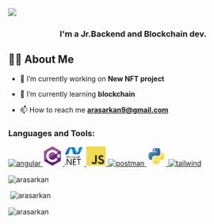 

<img src="https://i.gifer.com/6M8R.gif" width="30px">
<h3 align="center">I'm a Jr.Backend and Blockchain dev.</h3>


## 🙋‍♂️ About Me

- 🔭 I’m currently working on **New NFT project**

- 🌱 I’m currently learning **blockchain**

- 📫 How to reach me **arasarkan9@gmail.com**



<h3 align="left">Languages and Tools:</h3>
<p align="left"> <a href="https://angular.io" target="_blank" rel="noreferrer"> <img src="https://angular.io/assets/images/logos/angular/angular.svg" alt="angular" width="40" height="40"/> </a> <a href="https://www.w3schools.com/cs/" target="_blank" rel="noreferrer"> <img src="https://raw.githubusercontent.com/devicons/devicon/master/icons/csharp/csharp-original.svg" alt="csharp" width="40" height="40"/> </a> <a href="https://dotnet.microsoft.com/" target="_blank" rel="noreferrer"> <img src="https://raw.githubusercontent.com/devicons/devicon/master/icons/dot-net/dot-net-original-wordmark.svg" alt="dotnet" width="40" height="40"/> </a> <a href="https://developer.mozilla.org/en-US/docs/Web/JavaScript" target="_blank" rel="noreferrer"> <img src="https://raw.githubusercontent.com/devicons/devicon/master/icons/javascript/javascript-original.svg" alt="javascript" width="40" height="40"/> </a>  <a href="https://postman.com" target="_blank" rel="noreferrer"> <img src="https://www.vectorlogo.zone/logos/getpostman/getpostman-icon.svg" alt="postman" width="40" height="40"/> </a> <a href="https://www.python.org" target="_blank" rel="noreferrer"> <img src="https://raw.githubusercontent.com/devicons/devicon/master/icons/python/python-original.svg" alt="python" width="40" height="40"/> </a> <a href="https://tailwindcss.com/" target="_blank" rel="noreferrer"> <img src="https://www.vectorlogo.zone/logos/tailwindcss/tailwindcss-icon.svg" alt="tailwind" width="40" height="40"/> </a> </p>

<p><img align="center" src="https://github-readme-stats.vercel.app/api/top-langs?username=arasarkan&show_icons=true&locale=en&layout=compact&theme=react" alt="arasarkan" /></p>

<p>&nbsp;<img align="center" src="https://github-readme-stats.vercel.app/api?username=arasarkan&show_icons=true&locale=en&theme=react" alt="arasarkan" /></p>

<p><img align="center" src="https://github-readme-streak-stats.herokuapp.com/?user=arasarkan&theme=react" alt="arasarkan" /></p>
